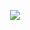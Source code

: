 <p align="center">
  <img src="[이미지URL](https://github.com/kky98/gtaBEMS/issues/1#issue-2041048313)https://github.com/kky98/gtaBEMS/issues/1#issue-2041048313">
</p>
